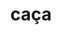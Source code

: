 ---
title: "caça"
slugPosts: ["reportagem-especial-descubra-os-melhores-companheiros-para-a-caca"]
---